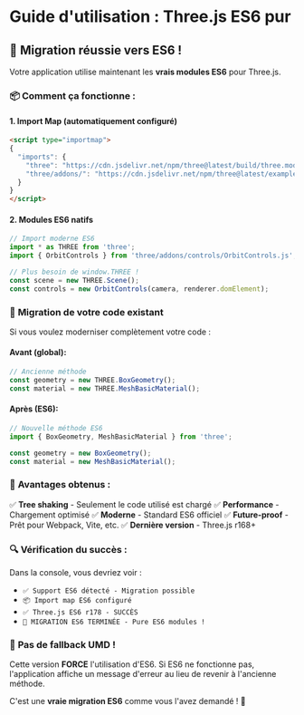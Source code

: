 # Guide d'utilisation : Three.js ES6 pur

## 🎯 Migration réussie vers ES6 !

Votre application utilise maintenant les **vrais modules ES6** pour Three.js.

### 📦 **Comment ça fonctionne :**

#### 1. **Import Map** (automatiquement configuré)
```html
<script type="importmap">
{
  "imports": {
    "three": "https://cdn.jsdelivr.net/npm/three@latest/build/three.module.js",
    "three/addons/": "https://cdn.jsdelivr.net/npm/three@latest/examples/jsm/"
  }
}
</script>
```

#### 2. **Modules ES6 natifs**
```javascript
// Import moderne ES6
import * as THREE from 'three';
import { OrbitControls } from 'three/addons/controls/OrbitControls.js';

// Plus besoin de window.THREE !
const scene = new THREE.Scene();
const controls = new OrbitControls(camera, renderer.domElement);
```

### 🔄 **Migration de votre code existant**

Si vous voulez moderniser complètement votre code :

#### **Avant (global):**
```javascript
// Ancienne méthode
const geometry = new THREE.BoxGeometry();
const material = new THREE.MeshBasicMaterial();
```

#### **Après (ES6):**
```javascript
// Nouvelle méthode ES6
import { BoxGeometry, MeshBasicMaterial } from 'three';

const geometry = new BoxGeometry();
const material = new MeshBasicMaterial();
```

### 🎯 **Avantages obtenus :**

✅ **Tree shaking** - Seulement le code utilisé est chargé
✅ **Performance** - Chargement optimisé 
✅ **Moderne** - Standard ES6 officiel
✅ **Future-proof** - Prêt pour Webpack, Vite, etc.
✅ **Dernière version** - Three.js r168+

### 🔍 **Vérification du succès :**

Dans la console, vous devriez voir :
- `✅ Support ES6 détecté - Migration possible`
- `📦 Import map ES6 configuré`
- `✅ Three.js ES6 r178 - SUCCÈS`
- `🎉 MIGRATION ES6 TERMINÉE - Pure ES6 modules !`

### 🚨 **Pas de fallback UMD !**

Cette version **FORCE** l'utilisation d'ES6. Si ES6 ne fonctionne pas, l'application affiche un message d'erreur au lieu de revenir à l'ancienne méthode.

C'est une **vraie migration ES6** comme vous l'avez demandé ! 🎊
